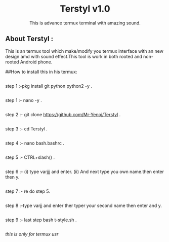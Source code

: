 
<h1 align="center">Terstyl v1.0 </h1>
<p align="center">
This is advance termux terminal with amazing sound. 


</p>

## About Terstyl :
This is an termux tool which make/modify you termux interface with an new design amd with sound effect.This tool is work in both rooted and non-rooted Android phone.

##How to install this in his termux:
```
```
step 1 :-pkg install git python python2 -y . 
```
```
step 1 :- nano -y . 
```
```
step 2 :- git clone https://github.com/Mr-Yenoj/Terstyl . 
```
```
step 3 :- cd Terstyl .
```
```
step 4 :- nano bash.bashrc .
```
```
step 5 :- CTRL+slash(\) .
```
```
step 6 :- (i) type varjjj and enter.
          (ii) And next type you own name.then enter then y.          
```
```
step 7 :- re do step 5.
```
```
step 8 :-type varjj and enter ther typer your second name then enter and y. 
```
```
step 9 :- last step bash t-style.sh .
```
```
*this is only for termux usr*
